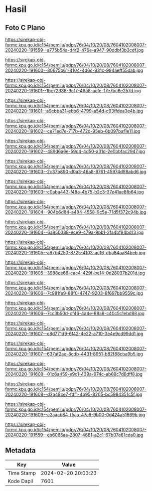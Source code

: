 # Hasil

## Foto C Plano

https://sirekap-obj-formc.kpu.go.id/c154/pemilu/pdpr/76/04/10/20/08/7604102008007-20240220-191559--a775b54a-d4f2-476e-a947-90ddbf3b3cdf.jpg

https://sirekap-obj-formc.kpu.go.id/c154/pemilu/pdpr/76/04/10/20/08/7604102008007-20240220-191600--80675b61-4104-4d6c-931c-994aeff55dab.jpg

https://sirekap-obj-formc.kpu.go.id/c154/pemilu/pdpr/76/04/10/20/08/7604102008007-20240220-191601--1bc72338-9c17-46a8-acfe-17e7bc8e257d.jpg

https://sirekap-obj-formc.kpu.go.id/c154/pemilu/pdpr/76/04/10/20/08/7604102008007-20240220-191601--a9cbba31-ebb6-4799-a54d-c93ffdea3e4b.jpg

https://sirekap-obj-formc.kpu.go.id/c154/pemilu/pdpr/76/04/10/20/08/7604102008007-20240220-191602--ce71ed7e-717b-472d-95eb-6b097baf1e11.jpg

https://sirekap-obj-formc.kpu.go.id/c154/pemilu/pdpr/76/04/10/20/08/7604102008007-20240220-191602--489d6a6e-59c4-4d50-a31d-2e0bbfac2947.jpg

https://sirekap-obj-formc.kpu.go.id/c154/pemilu/pdpr/76/04/10/20/08/7604102008007-20240220-191603--2c37b890-d0a3-46a8-9761-45974d98abd6.jpg

https://sirekap-obj-formc.kpu.go.id/c154/pemilu/pdpr/76/04/10/20/08/7604102008007-20240220-191603--c0aba443-f48a-4b75-b2c3-37e41ae8fb64.jpg

https://sirekap-obj-formc.kpu.go.id/c154/pemilu/pdpr/76/04/10/20/08/7604102008007-20240220-191604--904b6d84-a484-4558-9c5e-71d5f372c94b.jpg

https://sirekap-obj-formc.kpu.go.id/c154/pemilu/pdpr/76/04/10/20/08/7604102008007-20240220-191604--6a950388-ece9-479a-9bb1-2fa4bf94bd13.jpg

https://sirekap-obj-formc.kpu.go.id/c154/pemilu/pdpr/76/04/10/20/08/7604102008007-20240220-191605--a67b4250-8725-4103-ac16-dba84aa84beb.jpg

https://sirekap-obj-formc.kpu.go.id/c154/pemilu/pdpr/76/04/10/20/08/7604102008007-20240220-191605--3988ce66-cac4-429f-be14-0d28037b201d.jpg

https://sirekap-obj-formc.kpu.go.id/c154/pemilu/pdpr/76/04/10/20/08/7604102008007-20240220-191606--7c981fe9-88f0-4747-9203-8f697bb9559c.jpg

https://sirekap-obj-formc.kpu.go.id/c154/pemilu/pdpr/76/04/10/20/08/7604102008007-20240220-191606--7cc3b50d-cf46-4a4e-88a8-c40c5c1ebd88.jpg

https://sirekap-obj-formc.kpu.go.id/c154/pemilu/pdpr/76/04/10/20/08/7604102008007-20240220-191607--c8d771d9-6f42-4e22-a710-3e4e9cd99dd1.jpg

https://sirekap-obj-formc.kpu.go.id/c154/pemilu/pdpr/76/04/10/20/08/7604102008007-20240220-191607--637af2ae-8cdb-4431-8951-b82f88cba9b5.jpg

https://sirekap-obj-formc.kpu.go.id/c154/pemilu/pdpr/76/04/10/20/08/7604102008007-20240220-191608--01c6a459-e9c1-439a-974c-ab68c7d8dff8.jpg

https://sirekap-obj-formc.kpu.go.id/c154/pemilu/pdpr/76/04/10/20/08/7604102008007-20240220-191608--d2a48ce7-fdf1-4b95-8205-bc5984351c5f.jpg

https://sirekap-obj-formc.kpu.go.id/c154/pemilu/pdpr/76/04/10/20/08/7604102008007-20240220-191609--a2aaab84-f5aa-47a6-9b00-0d424a51669b.jpg

https://sirekap-obj-formc.kpu.go.id/c154/pemilu/pdpr/76/04/10/20/08/7604102008007-20240220-191559--eb6085aa-2807-4681-a2c1-67b07e61cda0.jpg


## Metadata

| Key        | Value               |
| ---------- | ------------------- |
| Time Stamp | 2024-02-20 20:03:23 |
| Kode Dapil | 7601                |



